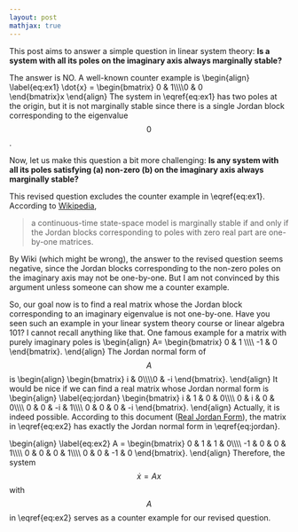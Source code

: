 ```yaml
---
layout: post
mathjax: true 
---
```

<head>
<link rel="stylesheet" href="../../../assets/css/simple.css">
</head>

This post aims to answer a simple question in linear system theory: **Is a system with all its poles on the imaginary axis always marginally stable?**

The answer is NO.  A well-known counter example is 
\begin{align} \label{eq:ex1}
    \dot{x} = \begin{bmatrix}
    0 & 1\\\\\\\\0 & 0	
    \end{bmatrix}x
\end{align}
The system in \eqref{eq:ex1} has two poles at the origin, but it is not marginally stable since there is a single Jordan block corresponding to the eigenvalue $$0$$.

Now, let us make this question a bit more challenging: **Is any system with all its poles satisfying (a) non-zero (b) on the imaginary axis always marginally stable?**

This revised question excludes the counter example in \eqref{eq:ex1}. According to [Wikipedia](https://www.wikiwand.com/en/Marginal_stability), 
> a continuous-time state-space model is marginally stable if and only if the Jordan blocks corresponding to poles with zero real part are one-by-one matrices.

By Wiki (which might be wrong), the answer to the revised question seems negative, since the Jordan blocks corresponding to the non-zero poles on the imaginary axis may not be one-by-one. But I am not convinced by this argument unless someone can show me a counter example. 

So, our goal now is to find a real matrix whose the Jordan block corresponding to an imaginary eigenvalue is not one-by-one. Have you seen such an example in your linear system theory course or linear algebra 101? I cannot recall anything like that. One famous example for a matrix with purely imaginary poles is 
\begin{align}
A=  \begin{bmatrix}
    0 & 1 \\\\\\\\
	-1 & 0
    \end{bmatrix}.
\end{align}
The Jordan normal form of $$A$$ is 
\begin{align}
    \begin{bmatrix}
    i & 0\\\\\\\\0 & -i
    \end{bmatrix}.
\end{align}
It would be nice if we can find a real matrix whose Jordan normal form is
\begin{align} \label{eq:jordan}
    \begin{bmatrix}
    i & 1 & 0 & 0\\\\\\\\
	0 & i & 0 & 0\\\\\\\\
	0 & 0 & -i & 1\\\\\\\\
	0 & 0 & 0 & -i
    \end{bmatrix}.
\end{align}
Actually, it is indeed possible. According to this document ([Real Jordan Form](https://people.math.osu.edu/costin.10/5101/Eigenvalues%20p20-30.pdf)), the matrix in \eqref{eq:ex2} has exactly the Jordan normal form in \eqref{eq:jordan}.

\begin{align} \label{eq:ex2}
   A = \begin{bmatrix}
    0 & 1 & 1 & 0\\\\\\\\
	-1 & 0 & 0 & 1\\\\\\\\
	0 & 0 & 0 & 1\\\\\\\\
	0 & 0 & -1 & 0 
    \end{bmatrix}.
\end{align}
Therefore, the system $$\dot{x} = Ax$$ with $$A$$ in \eqref{eq:ex2} serves as a counter example for our revised question.